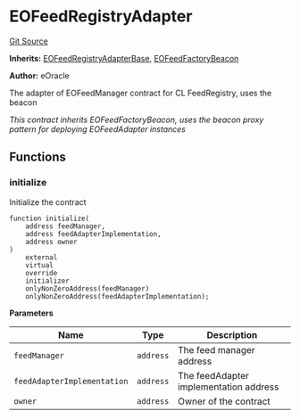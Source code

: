 # EOFeedRegistryAdapter

[Git Source](https://github.com/Eoracle/target-contracts/blob/401eb40ea1472e38057aaf0537c1644781be9b1b/src/adapters/EOFeedRegistryAdapter.sol)

**Inherits:**
[EOFeedRegistryAdapterBase](/src/adapters/EOFeedRegistryAdapterBase.sol/abstract.EOFeedRegistryAdapterBase.md),
[EOFeedFactoryBeacon](/src/adapters/factories/EOFeedFactoryBeacon.sol/abstract.EOFeedFactoryBeacon.md)

**Author:** eOracle

The adapter of EOFeedManager contract for CL FeedRegistry, uses the beacon

_This contract inherits EOFeedFactoryBeacon, uses the beacon proxy pattern for deploying EOFeedAdapter instances_

## Functions

### initialize

Initialize the contract

```solidity
function initialize(
    address feedManager,
    address feedAdapterImplementation,
    address owner
)
    external
    virtual
    override
    initializer
    onlyNonZeroAddress(feedManager)
    onlyNonZeroAddress(feedAdapterImplementation);
```

**Parameters**

| Name                        | Type      | Description                            |
| --------------------------- | --------- | -------------------------------------- |
| `feedManager`               | `address` | The feed manager address               |
| `feedAdapterImplementation` | `address` | The feedAdapter implementation address |
| `owner`                     | `address` | Owner of the contract                  |

